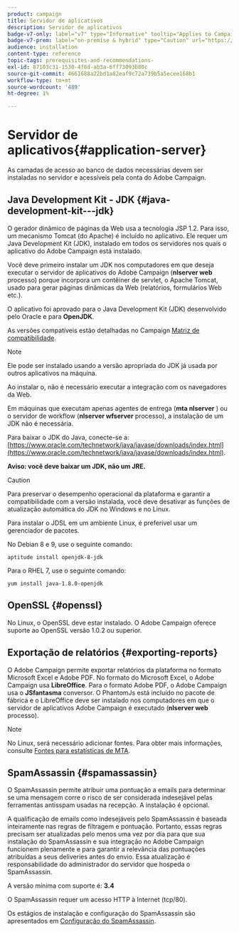 ```yaml
---
product: campaign
title: Servidor de aplicativos
description: Servidor de aplicativos
badge-v7-only: label="v7" type="Informative" tooltip="Applies to Campaign Classic v7 only"
badge-v7-prem: label="on-premise & hybrid" type="Caution" url="https://experienceleague.adobe.com/docs/campaign-classic/using/installing-campaign-classic/architecture-and-hosting-models/hosting-models-lp/hosting-models.html" tooltip="Applies to on-premise and hybrid deployments only"
audience: installation
content-type: reference
topic-tags: prerequisites-and-recommendations-
exl-id: 87103c31-1530-4f8d-ab3a-6ff73093b80c
source-git-commit: 4661688a22bd1a82eaf9c72a739b5a5ecee168b1
workflow-type: tm+mt
source-wordcount: '489'
ht-degree: 1%

---
```


# Servidor de aplicativos{#application-server}



As camadas de acesso ao banco de dados necessárias devem ser instaladas no servidor e acessíveis pela conta do Adobe Campaign.

## Java Development Kit - JDK {#java-development-kit---jdk}

O gerador dinâmico de páginas da Web usa a tecnologia JSP 1.2. Para isso, um mecanismo Tomcat (do Apache) é incluído no aplicativo. Ele requer um Java Development Kit (JDK), instalado em todos os servidores nos quais o aplicativo do Adobe Campaign está instalado.

Você deve primeiro instalar um JDK nos computadores em que deseja executar o servidor de aplicativos do Adobe Campaign (**nlserver web** processo) porque incorpora um contêiner de servlet, o Apache Tomcat, usado para gerar páginas dinâmicas da Web (relatórios, formulários Web etc.).

O aplicativo foi aprovado para o Java Development Kit (JDK) desenvolvido pelo Oracle e para **OpenJDK**.

As versões compatíveis estão detalhadas no Campaign [Matriz de compatibilidade](../../rn/using/compatibility-matrix.md).

>[!NOTE]
>
>Ele pode ser instalado usando a versão apropriada do JDK já usada por outros aplicativos na máquina.
>  
>Ao instalar o, não é necessário executar a integração com os navegadores da Web.
>
>Em máquinas que executam apenas agentes de entrega (**mta nlserver** ) ou o servidor de workflow (**nlserver wfserver** processo), a instalação de um JDK não é necessária.

Para baixar o JDK do Java, conecte-se a: [https://www.oracle.com/technetwork/java/javase/downloads/index.html](https://www.oracle.com/technetwork/java/javase/downloads/index.html).

**Aviso: você deve baixar um JDK, não um JRE.**

>[!CAUTION]
>
>Para preservar o desempenho operacional da plataforma e garantir a compatibilidade com a versão instalada, você deve desativar as funções de atualização automática do JDK no Windows e no Linux.

Para instalar o JDSL em um ambiente Linux, é preferível usar um gerenciador de pacotes.

No Debian 8 e 9, use o seguinte comando:

```
aptitude install openjdk-8-jdk
```

Para o RHEL 7, use o seguinte comando:

```
yum install java-1.8.0-openjdk
```

## OpenSSL {#openssl}

No Linux, o OpenSSL deve estar instalado. O Adobe Campaign oferece suporte ao OpenSSL versão 1.0.2 ou superior.

## Exportação de relatórios {#exporting-reports}

O Adobe Campaign permite exportar relatórios da plataforma no formato Microsoft Excel e Adobe PDF. No formato do Microsoft Excel, o Adobe Campaign usa **LibreOffice**. Para o formato Adobe PDF, o Adobe Campaign usa o **JSfantasma** conversor. O PhantomJs está incluído no pacote de fábrica e o LibreOffice deve ser instalado nos computadores em que o servidor de aplicativos Adobe Campaign é executado (**nlserver web** processo).

>[!NOTE]
>
>No Linux, será necessário adicionar fontes. Para obter mais informações, consulte [Fontes para estatísticas de MTA](../../installation/using/prerequisites-of-campaign-installation-in-linux.md#fonts-for-mta-statistics).

## SpamAssassin {#spamassassin}

O SpamAssassin permite atribuir uma pontuação a emails para determinar se uma mensagem corre o risco de ser considerada indesejável pelas ferramentas antisspam usadas na recepção. A instalação é opcional.

A qualificação de emails como indesejáveis pelo SpamAssassin é baseada inteiramente nas regras de filtragem e pontuação. Portanto, essas regras precisam ser atualizadas pelo menos uma vez por dia para que sua instalação do SpamAssassin e sua integração no Adobe Campaign funcionem plenamente e para garantir a relevância das pontuações atribuídas a seus deliveries antes do envio. Essa atualização é responsabilidade do administrador do servidor que hospeda o SpamAssassin.

A versão mínima com suporte é: **3.4**

O SpamAssassin requer um acesso HTTP à Internet (tcp/80).

Os estágios de instalação e configuração do SpamAssassin são apresentados em [Configuração do SpamAssassin](../../installation/using/configuring-spamassassin.md).
